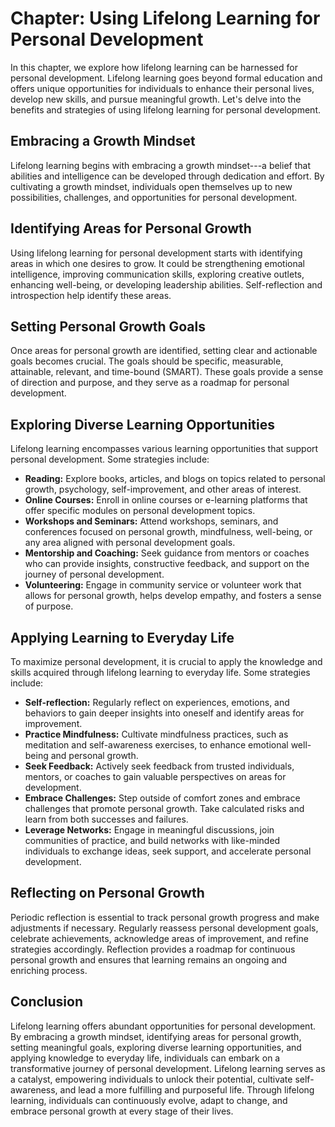 Chapter: Using Lifelong Learning for Personal Development
=========================================================

In this chapter, we explore how lifelong learning can be harnessed for personal development. Lifelong learning goes beyond formal education and offers unique opportunities for individuals to enhance their personal lives, develop new skills, and pursue meaningful growth. Let's delve into the benefits and strategies of using lifelong learning for personal development.

Embracing a Growth Mindset
--------------------------

Lifelong learning begins with embracing a growth mindset---a belief that abilities and intelligence can be developed through dedication and effort. By cultivating a growth mindset, individuals open themselves up to new possibilities, challenges, and opportunities for personal development.

Identifying Areas for Personal Growth
-------------------------------------

Using lifelong learning for personal development starts with identifying areas in which one desires to grow. It could be strengthening emotional intelligence, improving communication skills, exploring creative outlets, enhancing well-being, or developing leadership abilities. Self-reflection and introspection help identify these areas.

Setting Personal Growth Goals
-----------------------------

Once areas for personal growth are identified, setting clear and actionable goals becomes crucial. The goals should be specific, measurable, attainable, relevant, and time-bound (SMART). These goals provide a sense of direction and purpose, and they serve as a roadmap for personal development.

Exploring Diverse Learning Opportunities
----------------------------------------

Lifelong learning encompasses various learning opportunities that support personal development. Some strategies include:

* **Reading:** Explore books, articles, and blogs on topics related to personal growth, psychology, self-improvement, and other areas of interest.
* **Online Courses:** Enroll in online courses or e-learning platforms that offer specific modules on personal development topics.
* **Workshops and Seminars:** Attend workshops, seminars, and conferences focused on personal growth, mindfulness, well-being, or any area aligned with personal development goals.
* **Mentorship and Coaching:** Seek guidance from mentors or coaches who can provide insights, constructive feedback, and support on the journey of personal development.
* **Volunteering:** Engage in community service or volunteer work that allows for personal growth, helps develop empathy, and fosters a sense of purpose.

Applying Learning to Everyday Life
----------------------------------

To maximize personal development, it is crucial to apply the knowledge and skills acquired through lifelong learning to everyday life. Some strategies include:

* **Self-reflection:** Regularly reflect on experiences, emotions, and behaviors to gain deeper insights into oneself and identify areas for improvement.
* **Practice Mindfulness:** Cultivate mindfulness practices, such as meditation and self-awareness exercises, to enhance emotional well-being and personal growth.
* **Seek Feedback:** Actively seek feedback from trusted individuals, mentors, or coaches to gain valuable perspectives on areas for development.
* **Embrace Challenges:** Step outside of comfort zones and embrace challenges that promote personal growth. Take calculated risks and learn from both successes and failures.
* **Leverage Networks:** Engage in meaningful discussions, join communities of practice, and build networks with like-minded individuals to exchange ideas, seek support, and accelerate personal development.

Reflecting on Personal Growth
-----------------------------

Periodic reflection is essential to track personal growth progress and make adjustments if necessary. Regularly reassess personal development goals, celebrate achievements, acknowledge areas of improvement, and refine strategies accordingly. Reflection provides a roadmap for continuous personal growth and ensures that learning remains an ongoing and enriching process.

Conclusion
----------

Lifelong learning offers abundant opportunities for personal development. By embracing a growth mindset, identifying areas for personal growth, setting meaningful goals, exploring diverse learning opportunities, and applying knowledge to everyday life, individuals can embark on a transformative journey of personal development. Lifelong learning serves as a catalyst, empowering individuals to unlock their potential, cultivate self-awareness, and lead a more fulfilling and purposeful life. Through lifelong learning, individuals can continuously evolve, adapt to change, and embrace personal growth at every stage of their lives.
